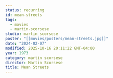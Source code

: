 ```yaml
---
status: recurring
id: mean-streets
tags:
  - movies
  - martin-scorsese
studio: martin scorsese
poster: "[[movies/posters/mean-streets.jpg]]"
date: "2024-02-07"
modified: 2025-10-16 20:11:22 GMT-04:00
year: 1973
category: martin scorsese
director: Martin Scorsese
title: Mean Streets
---
```


